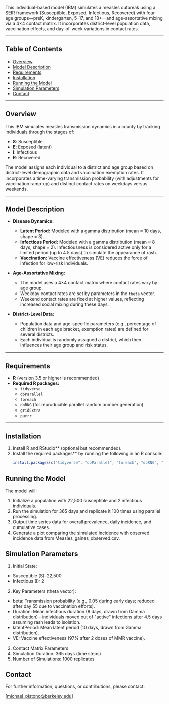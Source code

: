 

This individual-based model (IBM) simulates a measles outbreak using a SEIR framework 
(Susceptible, Exposed, Infectious, Recovered) with four age groups—preK, kindergarten, 5–17, and 18+—and age-assortative mixing via a 4×4 contact matrix.
It incorporates district-level population data, vaccination effects, and day-of-week variations in contact rates.

---

## Table of Contents

- [Overview](#overview)
- [Model Description](#model-description)
- [Requirements](#requirements)
- [Installation](#installation)
- [Running the Model](#running-the-model)
- [Simulation Parameters](#simulation-parameters)
- [Contact](#contact)

---

## Overview

This IBM simulates measles transmission dynamics in a county by tracking individuals through the stages of:
- **S**: Susceptible
- **E**: Exposed (latent)
- **I**: Infectious
- **R**: Recovered

The model assigns each individual to a district and age group based on district-level demographic data and vaccination exemption rates. It incorporates a time-varying transmission probability (with adjustments for vaccination ramp-up) and distinct contact rates on weekdays versus weekends.

---

## Model Description

- **Disease Dynamics:**
  - **Latent Period:** Modeled with a gamma distribution (mean ≈ 10 days, shape = 3).
  - **Infectious Period:** Modeled with a gamma distribution (mean ≈ 8 days, shape = 2). Infectiousness is considered active only for a limited period (up to 4.5 days) to simulate the appearance of rash.
  - **Vaccination:** Vaccine effectiveness (VE) reduces the force of infection for low-risk individuals.

- **Age-Assortative Mixing:**
  - The model uses a 4×4 contact matrix where contact rates vary by age group.
  - Weekday contact rates are set by parameters in the `theta` vector.
  - Weekend contact rates are fixed at higher values, reflecting increased social mixing during these days.

- **District-Level Data:**
  - Population data and age-specific parameters (e.g., percentage of children in each age bracket, exemption rates) are defined for several districts.
  - Each individual is randomly assigned a district, which then influences their age group and risk status.

---

## Requirements

- **R** (version 3.5 or higher is recommended)
- **Required R packages:**
  - `tidyverse`
  - `doParallel`
  - `foreach`
  - `doRNG` (for reproducible parallel random number generation)
  - `gridExtra`
  - `purrr`

---

## Installation

1. Install R and RStudio** (optional but recommended).
2. Install the required packages** by running the following in an R console:
   ```r
   install.packages(c("tidyverse", "doParallel", "foreach", "doRNG", "gridExtra", "purrr"))


## Running the Model

The model will:

1. Initialize a population with 22,500 susceptible and 2 infectious individuals.
2. Run the simulation for 365 days and replicate it 100 times using parallel processing.
3. Output time series data for overall prevalence, daily incidence, and cumulative cases.
4. Generate a plot comparing the simulated incidence with observed incidence data from Measles_gaines_observed.csv.

## Simulation Parameters
1. Initial State:
- Susceptible (S): 22,500
- Infectious (I): 2
  
2. Key Parameters (theta vector):
- beta: Transmission probability (e.g., 0.05 during early days; reduced after day 55 due to vaccination efforts).
- Duration: Mean infectious duration (8 days, drawn from Gamma distribution) - individuals moved out of "active" infections after 4.5 days assuming rash leads to isolation.
- latentPeriod: Mean latent period (10 days, drawn from Gamma distribution).
- VE: Vaccine effectiveness (97% after 2 doses of MMR vaccine).

3. Contact Matrix Parameters
4. Simulation Duration: 365 days (time steps)
5. Number of Simulations: 1000 replicates

## Contact
For further information, questions, or contributions, please contact:

[michael_pistono@berkeley.edu]

